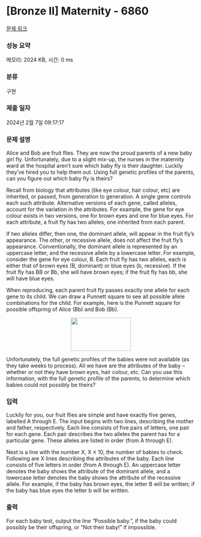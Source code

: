 # [Bronze II] Maternity - 6860 

[문제 링크](https://www.acmicpc.net/problem/6860) 

### 성능 요약

메모리: 2024 KB, 시간: 0 ms

### 분류

구현

### 제출 일자

2024년 2월 7일 09:17:17

### 문제 설명

<p>Alice and Bob are fruit flies. They are now the proud parents of a new baby girl fly. Unfortunately, due to a slight mix-up, the nurses in the maternity ward at the hospital aren’t sure which baby fly is their daughter. Luckily they’ve hired you to help them out. Using full genetic profiles of the parents, can you figure out which baby fly is theirs?</p>

<p>Recall from biology that attributes (like eye colour, hair colour, etc) are inherited, or passed, from generation to generation. A single gene controls each such attribute. Alternative versions of each gene, called alleles, account for the variation in the attributes. For example, the gene for eye colour exists in two versions, one for brown eyes and one for blue eyes. For each attribute, a fruit fly has two alleles, one inherited from each parent.</p>

<p>If two alleles differ, then one, the dominant allele, will appear in the fruit fly’s appearance. The other, or recessive allele, does not affect the fruit fly’s appearance. Conventionally, the dominant allele is represented by an uppercase letter, and the recessive allele by a lowercase letter. For example, consider the gene for eye colour, B. Each fruit fly has two alleles, each is either that of brown eyes (B, dominant) or blue eyes (b, recessive). If the fruit fly has BB or Bb, she will have brown eyes; if the fruit fly has bb, she will have blue eyes.</p>

<p>When reproducing, each parent fruit fly passes exactly one allele for each gene to its child. We can draw a Punnett square to see all possible allele combinations for the child. For example, here is the Punnett square for possible offspring of Alice (Bb) and Bob (Bb).</p>

<p style="text-align: center;"><img alt="" src="https://upload.acmicpc.net/9854cb1e-92fc-4f7f-80ae-ff120229f5fd/-/preview/" style="width: 160px; height: 88px;"></p>

<p>Unfortunately, the full genetic profiles of the babies were not available (as they take weeks to process). All we have are the attributes of the baby – whether or not they have brown eyes, hair colour, etc. Can you use this information, with the full genetic profile of the parents, to determine which babies could not possibly be theirs?</p>

### 입력 

 <p>Luckily for you, our fruit flies are simple and have exactly five genes, labelled A through E. The input begins with two lines, describing the mother and father, respectively. Each line consists of five pairs of letters, one pair for each gene. Each pair describes the two alleles the parent has for a particular gene. These alleles are listed in order (from A through E).</p>

<p>Next is a line with the number X, X ≤ 10, the number of babies to check. Following are X lines describing the attributes of the baby. Each line consists of five letters in order (from A through E). An uppercase letter denotes the baby shows the attribute of the dominant allele, and a lowercase letter denotes the baby shows the attribute of the recessive allele. For example, if the baby has brown eyes, the letter B will be written; if the baby has blue eyes the letter b will be written.</p>

### 출력 

 <p>For each baby test, output the line “Possible baby.”, if the baby could possibly be their offspring, or “Not their baby!” if impossible.</p>

